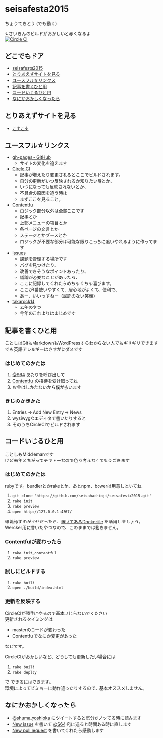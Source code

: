# seisafesta2015

ちょうてきとう (でも動く)

↓さいきんのビルドがおかしいと赤くなるよ  
[![Circle CI](https://circleci.com/gh/seisahachioji/seisafesta2015/tree/master.svg?style=svg)](https://circleci.com/gh/seisahachioji/seisafesta2015/tree/master)

## どこでもドア
- [seisafesta2015](#seisafesta2015)
- [とりあえずサイトを見る](#とりあえずサイトを見る)
- [ユースフル☆リンクス](#ユースフル☆リンクス)
- [記事を書くひと用](#記事を書くひと用)
- [コードいじるひと用](#コードいじるひと用)
- [なにかおかしくなったら](#なにかおかしくなったら)

## とりあえずサイトを見る
- [こ↑こ↓](http://seisahachioji.github.io/seisafesta2015/)

## ユースフル☆リンクス
- [gh-pages - GitHub](https://github.com/seisahachioji/seisafesta2015/commits/gh-pages)
  - サイトの変化を追えます
- [Circle CI](https://circleci.com/gh/seisahachioji/seisafesta2015/tree/master)
  - 記事が増えたり変更されるとここでビルドされます。
  - 自分の更新がいつ反映されるか知りたい時とか、
  - いつになっても反映されないとか、
  - 不具合の原因を追う時は
  - まずここを見ること。
- [Contentful](https://app.contentful.com/spaces/culruq1g10hg)
  - ロジック部分以外は全部ここです
  - 記事とか
  - 上部メニューの項目とか
  - 各ページの文言とか
  - ステージとかブースとか
  - ロジックが不要な部分は可能な限りこっちに追いやれるように作ってます
- [Issues](https://github.com/seisahachioji/seisafesta2015/issues)
  - 課題を管理する場所です
  - バグを見つけたり、
  - 改善できそうなポイントあったり、
  - 議論が必要なことがあったら、
  - ここに記録してくれたらめちゃくちゃ喜びます。
  - ここが1番使いやすくて、居心地がよくて、便利で、
  - あー、いいっすねー（屈託のない笑顔）
- [takarock14](https://github.com/seisahachioji/takarock14)
  - 去年のやつ
  - 今年のこれよりはまじめです

## 記事を書くひと用
ことしはGitもMarkdownもWordPressすらわからない人でもギリギリできます  
でも英語アレルギーはさすがにダメです

### はじめてのかたは
1. [@S64](github.com/S64) あたりを呼び出して
2. [Contentful](https://app.contentful.com/spaces/culruq1g10hg) の招待を受け取ってね
3. お金はしかたないから僕が払います

### きじのかきかた
1. Entries -> Add New Entry -> News
2. wysiwygなエディタで書いたりすると
3. そのうちCircleCIでビルドされます

## コードいじるひと用
ことしもMiddlemanです  
けど去年とちがってテキトーなので色々考えなくてもうごきます

### はじめてのかたは
rubyです。bundlerとかrakeとか、あとnpm、bowerは用意しといてね

1. `git clone 'https://github.com/seisahachioji/seisafesta2015.git'`
2. `rake init`
3. `rake preview`
4. `open http://127.0.0.1:4567/`

環境汚すのがイヤだったら、[置いてあるDockerfile](./Dockerfile) を活用しましょう。  
Wercker用に書いたやつなので、このままでは動きません。

### Contentfulが変わったら
1. `rake init_contentful`
2. `rake preview`

### 試しにビルドする
1. `rake build`
2. `open ./build/index.html`

### 更新を反映する
CircleCIが勝手にやるので基本いじらないでください  
更新されるタイミングは

- masterのコードが変わった
- Contentfulでなにか変更があった

などです。

CircleCIがおかしいなど、どうしても更新したい場合には

1. `rake build`
2. `rake deploy`

で できるにはできます。  
環境によってビミョーに動作違ったりするので、基本オススメしません。

## なにかおかしくなったら
- [@shuma_yoshioka](https://twitter.com/shuma_yoshioka) にツイートすると気分がノッてる時に読みます  
- [New issue](../..//issues) を書いて [@S64](https://github.com/S64) 宛に送ると時間ある時に直します  
- [New pull request](../../pulls) を書いてくれたら感動します
